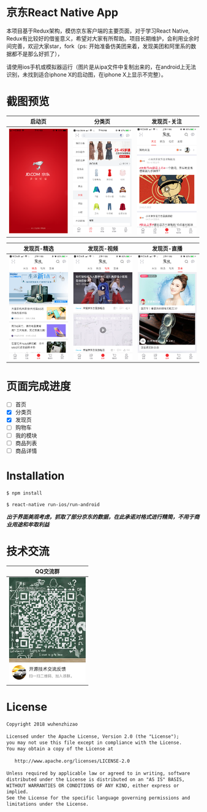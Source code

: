 # 京东React Native App
本项目基于Redux架构，模仿京东客户端的主要页面，对于学习React Native, Redux有比较好的借鉴意义，希望对大家有所帮助。项目长期维护，会利用业余时间完善，欢迎大家star，fork（ps: 开始准备仿美团来着，发现美团和阿里系的数据都不是那么好抓了），

请使用ios手机或模拟器运行（图片是从ipa文件中复制出来的，在android上无法识别，未找到适合iphone X的启动图，在iphone X上显示不完整）。

截图预览  
======
|启动页|分类页|发现页-关注|
|:---:|:---:|:---:|
|<img src="screenshots/screenshots_jd_launch.png" alt="启动页"  width="250">|<img src="screenshots/screenshots_jd_category.png" alt="分类页"  width="250">|<img src="screenshots/screenshots_jd_discovery_attention.png" alt="发现页-关注"  width="250">|


|发现页-精选|发现页-视频|发现页-直播|
|:---:|:---:|:---:|
|<img src="screenshots/screenshots_jd_discovery_choice.png" alt="发现页-精选"  width="250">|<img src="screenshots/screenshots_jd_discovery_video.png" alt="发现页-视频"  width="250">|<img src="screenshots/screenshots_jd_discovery_live.png" alt="发现页-直播"  width="250">|

页面完成进度  
==========    

- [ ] 首页
- [x] 分类页
- [x] 发现页
- [ ] 购物车
- [ ] 我的模块
- [ ] 商品列表
- [ ] 商品详情

Installation
============

```
$ npm install
```

```
$ react-native run-ios/run-android
```


***出于界面美观考虑，抓取了部分京东的数据，在此承诺对格式进行精简，不用于商业用途和牟取利益***

技术交流
======
|QQ交流群|
|:---:|
|<img src="screenshots/qq_group.jpeg" alt="screenshots"  width="200">|

License
=======
```
Copyright 2018 wuhenzhizao

Licensed under the Apache License, Version 2.0 (the "License");
you may not use this file except in compliance with the License.
You may obtain a copy of the License at

   http://www.apache.org/licenses/LICENSE-2.0

Unless required by applicable law or agreed to in writing, software
distributed under the License is distributed on an "AS IS" BASIS,
WITHOUT WARRANTIES OR CONDITIONS OF ANY KIND, either express or implied.
See the License for the specific language governing permissions and
limitations under the License.
```



